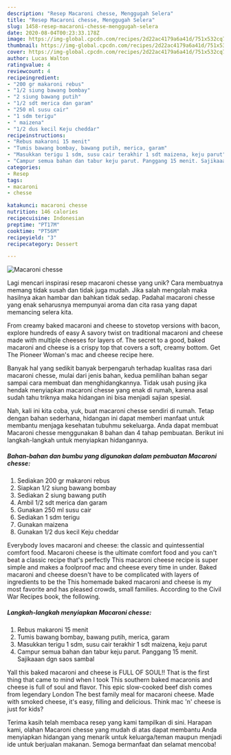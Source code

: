 ```yaml
---
description: "Resep Macaroni chesse, Menggugah Selera"
title: "Resep Macaroni chesse, Menggugah Selera"
slug: 1458-resep-macaroni-chesse-menggugah-selera
date: 2020-08-04T00:23:33.178Z
image: https://img-global.cpcdn.com/recipes/2d22ac4179a6a41d/751x532cq70/macaroni-chesse-foto-resep-utama.jpg
thumbnail: https://img-global.cpcdn.com/recipes/2d22ac4179a6a41d/751x532cq70/macaroni-chesse-foto-resep-utama.jpg
cover: https://img-global.cpcdn.com/recipes/2d22ac4179a6a41d/751x532cq70/macaroni-chesse-foto-resep-utama.jpg
author: Lucas Walton
ratingvalue: 4
reviewcount: 4
recipeingredient:
- "200 gr makaroni rebus"
- "1/2 siung bawang bombay"
- "2 siung bawang putih"
- "1/2 sdt merica dan garam"
- "250 ml susu cair"
- "1 sdm terigu"
- " maizena"
- "1/2 dus kecil Keju cheddar"
recipeinstructions:
- "Rebus makaroni 15 menit"
- "Tumis bawang bombay, bawang putih, merica, garam"
- "Masukkan terigu 1 sdm, susu cair terakhir 1 sdt maizena, keju parut"
- "Campur semua bahan dan tabur keju parut. Panggang 15 menit. Sajikaaan dgn saos sambal"
categories:
- Resep
tags:
- macaroni
- chesse

katakunci: macaroni chesse 
nutrition: 146 calories
recipecuisine: Indonesian
preptime: "PT17M"
cooktime: "PT56M"
recipeyield: "3"
recipecategory: Dessert

---
```



![Macaroni chesse](https://img-global.cpcdn.com/recipes/2d22ac4179a6a41d/751x532cq70/macaroni-chesse-foto-resep-utama.jpg)

Lagi mencari inspirasi resep macaroni chesse yang unik? Cara membuatnya memang tidak susah dan tidak juga mudah. Jika salah mengolah maka hasilnya akan hambar dan bahkan tidak sedap. Padahal macaroni chesse yang enak seharusnya mempunyai aroma dan cita rasa yang dapat memancing selera kita.

From creamy baked macaroni and cheese to stovetop versions with bacon, explore hundreds of easy A savory twist on traditional macaroni and cheese made with multiple cheeses for layers of. The secret to a good, baked macaroni and cheese is a crispy top that covers a soft, creamy bottom. Get The Pioneer Woman&#39;s mac and cheese recipe here.

Banyak hal yang sedikit banyak berpengaruh terhadap kualitas rasa dari macaroni chesse, mulai dari jenis bahan, kedua pemilihan bahan segar sampai cara membuat dan menghidangkannya. Tidak usah pusing jika hendak menyiapkan macaroni chesse yang enak di rumah, karena asal sudah tahu triknya maka hidangan ini bisa menjadi sajian spesial.


Nah, kali ini kita coba, yuk, buat macaroni chesse sendiri di rumah. Tetap dengan bahan sederhana, hidangan ini dapat memberi manfaat untuk membantu menjaga kesehatan tubuhmu sekeluarga. Anda dapat membuat Macaroni chesse menggunakan 8 bahan dan 4 tahap pembuatan. Berikut ini langkah-langkah untuk menyiapkan hidangannya.

<!--inarticleads1-->

##### Bahan-bahan dan bumbu yang digunakan dalam pembuatan Macaroni chesse:

1. Sediakan 200 gr makaroni rebus
1. Siapkan 1/2 siung bawang bombay
1. Sediakan 2 siung bawang putih
1. Ambil 1/2 sdt merica dan garam
1. Gunakan 250 ml susu cair
1. Sediakan 1 sdm terigu
1. Gunakan  maizena
1. Gunakan 1/2 dus kecil Keju cheddar


Everybody loves macaroni and cheese: the classic and quintessential comfort food. Macaroni cheese is the ultimate comfort food and you can&#39;t beat a classic recipe that&#39;s perfectly This macaroni cheese recipe is super simple and makes a foolproof mac and cheese every time in under. Baked macaroni and cheese doesn&#39;t have to be complicated with layers of ingredients to be the This homemade baked macaroni and cheese is my most favorite and has pleased crowds, small families. According to the Civil War Recipes book, the following. 

<!--inarticleads2-->

##### Langkah-langkah menyiapkan Macaroni chesse:

1. Rebus makaroni 15 menit
1. Tumis bawang bombay, bawang putih, merica, garam
1. Masukkan terigu 1 sdm, susu cair terakhir 1 sdt maizena, keju parut
1. Campur semua bahan dan tabur keju parut. Panggang 15 menit. Sajikaaan dgn saos sambal


Yall this baked macaroni and cheese is FULL OF SOUL!! That is the first thing that came to mind when I took This southern baked macaronis and cheese is full of soul and flavor. This epic slow-cooked beef dish comes from legendary London The best family meal for macaroni cheese. Made with smoked cheese, it&#39;s easy, filling and delicious. Think mac &#39;n&#39; cheese is just for kids? 

Terima kasih telah membaca resep yang kami tampilkan di sini. Harapan kami, olahan Macaroni chesse yang mudah di atas dapat membantu Anda menyiapkan hidangan yang menarik untuk keluarga/teman maupun menjadi ide untuk berjualan makanan. Semoga bermanfaat dan selamat mencoba!
